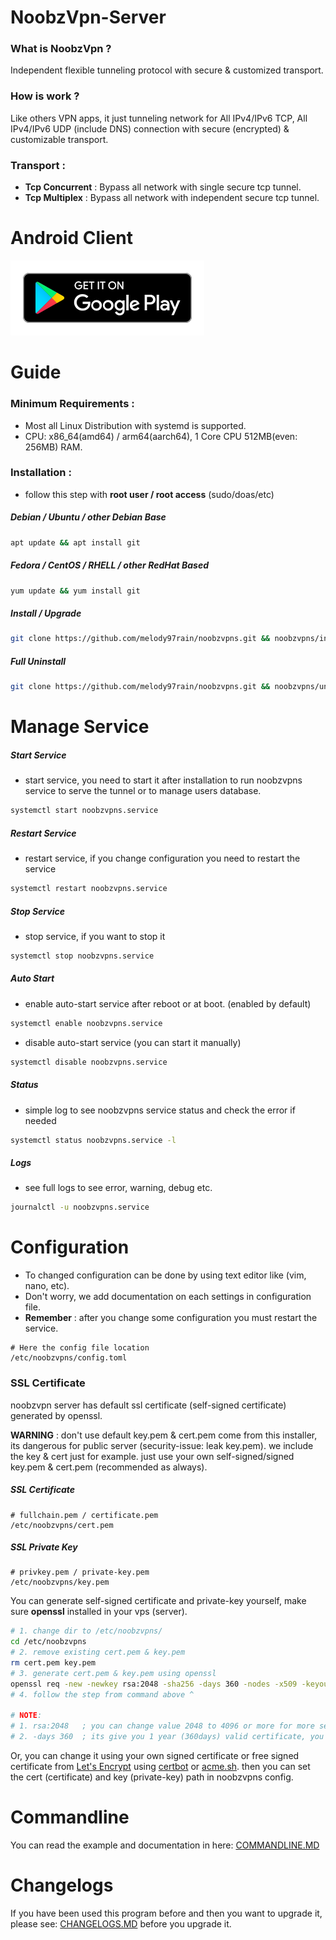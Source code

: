 # NoobzVpn-Server

### What is NoobzVpn ?

Independent flexible tunneling protocol with secure & customized transport.

### How is work ?
Like others VPN apps, it just tunneling network for All IPv4/IPv6 TCP, All IPv4/IPv6 UDP (include DNS) connection with secure (encrypted) & customizable transport.

### Transport :
* **Tcp Concurrent** : Bypass all network with single secure tcp tunnel.
* **Tcp Multiplex** : Bypass all network with independent secure tcp tunnel.


# Android Client
[![NoobzVpn](badge/playstore_badge.svg)](https://play.google.com/store/apps/details?id=com.noobz.id.noobzvpn)

# Guide

### Minimum Requirements :
* Most all Linux Distribution with systemd is supported.
* CPU: x86_64(amd64) / arm64(aarch64), 1 Core CPU 512MB(even: 256MB) RAM.
 ### Installation :
* follow this step with **root user / root access** (sudo/doas/etc)
##### Debian / Ubuntu / other Debian Base
```bash
apt update && apt install git
```
##### Fedora / CentOS / RHELL / other RedHat Based
```bash
yum update && yum install git
```
##### Install / Upgrade
```bash
git clone https://github.com/melody97rain/noobzvpns.git && noobzvpns/install.sh
```
##### Full Uninstall
```bash
git clone https://github.com/melody97rain/noobzvpns.git && noobzvpns/uninstall.sh
```


# Manage Service

##### Start Service
* start service, you need to start it after installation to run noobzvpns service to serve the tunnel or to manage users database.

```bash
systemctl start noobzvpns.service
```

##### Restart Service
* restart service, if you change configuration you need to restart the service
```bash
systemctl restart noobzvpns.service
```

##### Stop Service
* stop service, if you want to stop it
```bash
systemctl stop noobzvpns.service
```

##### Auto Start
* enable auto-start service after reboot or at boot. (enabled by default)
```bash
systemctl enable noobzvpns.service
```
* disable auto-start service (you can start it manually)
```bash
systemctl disable noobzvpns.service
```

##### Status
* simple log to see noobzvpns service status and check the error if needed
```bash
systemctl status noobzvpns.service -l
```

##### Logs
* see full logs to see error, warning, debug etc.
```bash
journalctl -u noobzvpns.service
```


# Configuration
* To changed configuration can be done by using text editor like (vim, nano, etc).
* Don't worry, we add documentation on each settings in configuration file.
* **Remember** : after you change some configuration you must restart the service.
```
# Here the config file location
/etc/noobzvpns/config.toml
```

### SSL Certificate
noobzvpn server has default ssl certificate (self-signed certificate) generated by openssl.

**WARNING** : don't use default key.pem & cert.pem come from this installer, its dangerous for public server (security-issue: leak key.pem). we include the key & cert just for example. just use your own self-signed/signed key.pem & cert.pem (recommended as always).

##### SSL Certificate
```
# fullchain.pem / certificate.pem
/etc/noobzvpns/cert.pem
```
##### SSL Private Key
```
# privkey.pem / private-key.pem
/etc/noobzvpns/key.pem
```
You can generate self-signed certificate and private-key yourself, make sure **openssl** installed in your vps (server).
```bash
# 1. change dir to /etc/noobzvpns/
cd /etc/noobzvpns
# 2. remove existing cert.pem & key.pem
rm cert.pem key.pem
# 3. generate cert.pem & key.pem using openssl
openssl req -new -newkey rsa:2048 -sha256 -days 360 -nodes -x509 -keyout key.pem -out cert.pem
# 4. follow the step from command above ^

# NOTE:
# 1. rsa:2048   ; you can change value 2048 to 4096 or more for more secure.
# 2. -days 360  ; its give you 1 year (360days) valid certificate, you can specify your self.
```
Or, you can change it using your own signed certificate or free signed certificate from [Let's Encrypt](https://letsencrypt.org/) using [certbot](https://certbot.eff.org/) or [acme.sh](https://github.com/acmesh-official/acme.sh). then you can set the cert (certificate) and key (private-key) path in noobzvpns config.

# Commandline
You can read the example and documentation in here: [COMMANDLINE.MD](COMMANDLINE.MD)

# Changelogs
If you have been used this program before and then you want to upgrade it, please see: [CHANGELOGS.MD](CHANGELOGS.MD) before you upgrade it.

